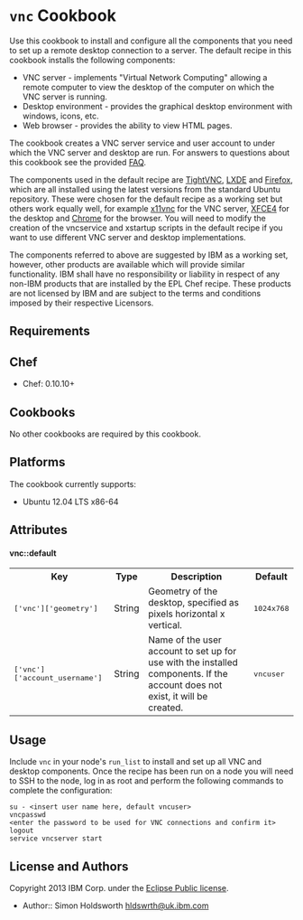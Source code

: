﻿`vnc` Cookbook
==========================

Use this cookbook to install and configure all the components that you need to set up a remote desktop connection to a server.  The default recipe in this cookbook installs the following components:

* VNC server - implements "Virtual Network Computing" allowing a remote computer to view the desktop of the computer on which the VNC server is running.
* Desktop environment - provides the graphical desktop environment with windows, icons, etc.
* Web browser - provides the ability to view HTML pages.

The cookbook creates a VNC server service and user account to under which the VNC server and desktop are run.  For answers to questions about this cookbook see the provided [FAQ](./FAQ.md).

The components used in the default recipe are [TightVNC](http://www.tightvnc.com/), [LXDE](http://lxde.org/) and [Firefox](http://www.mozilla.org/en-US/firefox/all/), which are all installed using the latest versions from the standard Ubuntu repository. These were chosen for the default recipe as a working set but others work equally well, for example [x11vnc](http://en.wikipedia.org/wiki/X11vnc) for the VNC server, [XFCE4](http://www.xfce.org/) for the desktop and [Chrome](www.google.com/chrome) for the browser.  You will need to modify the creation of the vncservice and xstartup scripts in the default recipe if you want to use different VNC server and desktop implementations.

The components referred to above are suggested by IBM as a working set, however, other products are available which will provide similar functionality.  IBM shall have no responsibility or liability in respect of any non-IBM products that are installed by the EPL Chef recipe.   These products are not licensed by IBM and are subject to the terms and conditions imposed by their respective Licensors.

Requirements
------------
 
## Chef

* Chef: 0.10.10+

## Cookbooks

No other cookbooks are required by this cookbook. 

## Platforms

The cookbook currently supports:

* Ubuntu 12.04 LTS x86-64

Attributes
----------
#### vnc::default
<table>
  <tr>
    <th>Key</th>
    <th>Type</th>
    <th>Description</th>
    <th>Default</th>
  </tr>
  <tr>
    <td><tt>['vnc']['geometry']</tt></td>
    <td>String</td>
    <td>Geometry of the desktop, specified as pixels horizontal x vertical.</td>
    <td><tt>1024x768</tt></td>
  </tr>
  <tr>
    <td><tt>['vnc']['account_username']</tt></td>
    <td>String</td>
    <td>Name of the user account to set up for use with the installed components. If the account does not exist, it will be created.</td>
    <td><tt>vncuser</tt></td>
  </tr>
</table>

Usage
-----
Include `vnc` in your node's `run_list` to install and set up all VNC and desktop components.
Once the recipe has been run on a node you will need to SSH to the node, log in as root and perform the following commands
to complete the configuration:

```
su - <insert user name here, default vncuser>
vncpasswd
<enter the password to be used for VNC connections and confirm it>
logout
service vncserver start
```

License and Authors
-------------------
Copyright 2013 IBM Corp. under the [Eclipse Public license](http://www.eclipse.org/legal/epl-v10.html).

* Author:: Simon Holdsworth <hldswrth@uk.ibm.com>

